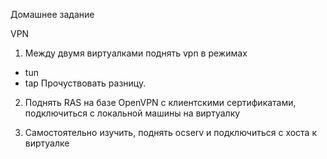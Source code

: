 Домашнее задание


VPN
1. Между двумя виртуалками поднять vpn в режимах

- tun
- tap
Прочуствовать разницу.

2. Поднять RAS на базе OpenVPN с клиентскими сертификатами, подключиться с локальной машины на виртуалку

3. Самостоятельно изучить, поднять ocserv и подключиться с хоста к виртуалке

